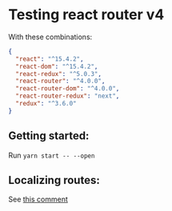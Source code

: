 # Testing react router v4

With these combinations:

```json
{
  "react": "^15.4.2",
  "react-dom": "^15.4.2",
  "react-redux": "^5.0.3",
  "react-router": "^4.0.0",
  "react-router-dom": "^4.0.0",
  "react-router-redux": "next",
  "redux": "^3.6.0"
}
```

## Getting started:

Run `yarn start -- --open`

## Localizing routes:

See [this comment](https://github.com/Jimexist/test-react-router/commit/1c7608e99ed27bc41475272e8704d5f57b0a1726)
